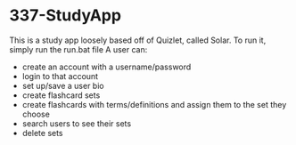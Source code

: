 # 337-StudyApp
This is a study app loosely based off of Quizlet, called Solar.
To run it, simply run the run.bat file
A user can:
- create an account with a username/password
- login to that account
- set up/save a user bio
- create flashcard sets
- create flashcards with terms/definitions and assign them to the set they choose
- search users to see their sets
- delete sets
